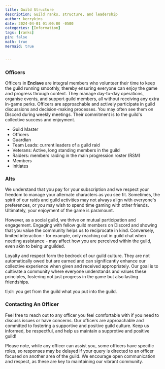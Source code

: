 ```yaml
---
title: Guild Structure
description: Guild ranks, structure, and leadership
author: kerrykins
date: 2024-04-01 01:00:00 -0500
categories: [Information]
tags: [ranks]
pin: false
math: true
mermaid: true


---
```



### Officers

Officers in **Enclave** are integral members who volunteer their time to keep the guild running smoothly, thereby ensuring everyone can enjoy the game and progress through content. They manage day-to-day operations, organise events, and support guild members, all without receiving any extra in-game perks. Officers are approachable and actively participate in guild discussions and decision-making processes. You may often see them on Discord during weekly meetings. Their commitment is to the guild's collective success and enjoyment.

- Guild Master
- Officers
- Guardian
- Team Leads: current leaders of a guild raid
- Veterans: Active, long standing members in the guild 
- Raiders: members raiding in the main progression roster (RSM)
- Members
- Initiates

### Alts

We understand that you pay for your subscription and we respect your freedom to manage your alternate characters as you see fit. Sometimes, the spirit of our raids and guild activities may not always align with everyone's preferences, or you may wish to spend time gaming with other friends. Ultimately, your enjoyment of the game is paramount.

However, as a social guild, we thrive on mutual participation and engagement. Engaging with fellow guild members on Discord and showing that you value the community helps us to reciprocate in kind. Conversely, limited interaction - for example, only reaching out in guild chat when needing assistance - may affect how you are perceived within the guild, even akin to being unguilded.

Loyalty and respect form the bedrock of our guild culture. They are not automatically owed but are earned and can significantly enhance our collective experience when given and received appropriately. Our goal is to cultivate a community where everyone understands and values these principles, fostering not just progress in the game but also lasting friendships.

tl;dr: you get from the guild what you put into the guild. 

### Contacting An Officer
Feel free to reach out to any officer you feel comfortable with if you need to discuss issues or have concerns. Our officers are approachable and committed to fostering a supportive and positive guild culture. Keep us informed, be respectful, and help us maintain a supprotive and positive guild! 

Please note, while any officer can assist you, some officers have specific roles, so responses may be delayed if your query is directed to an officer focused on another area of the guild. We encourage open communication and respect, as these are key to maintaining our vibrant community.